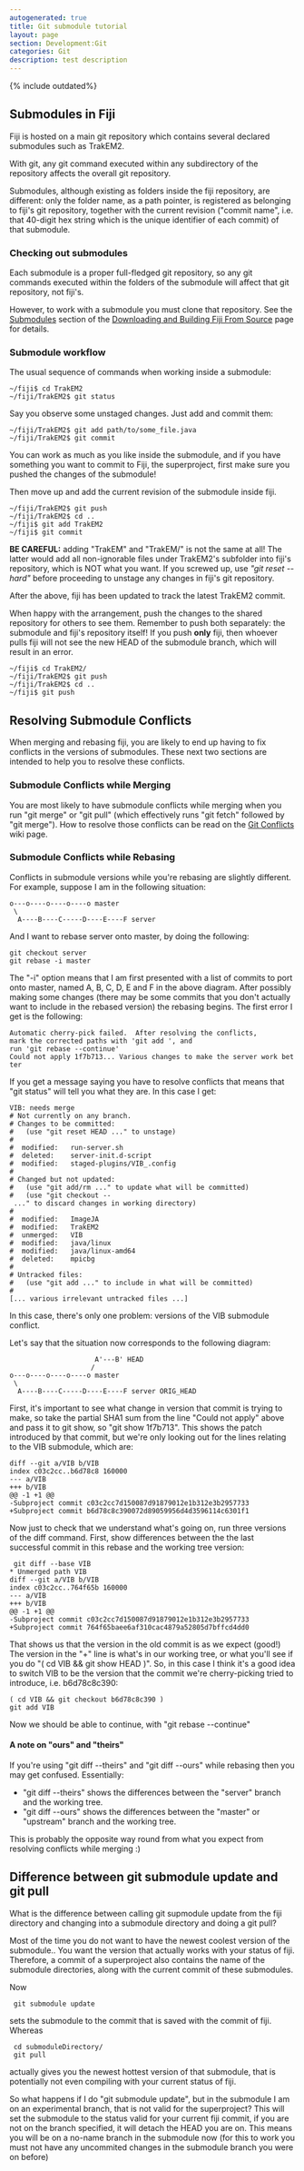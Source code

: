 ```yaml
---
autogenerated: true
title: Git submodule tutorial
layout: page
section: Development:Git
categories: Git
description: test description
---
```




{% include outdated%}


Submodules in Fiji
------------------

Fiji is hosted on a main git repository which contains several declared submodules such as TrakEM2.

With git, any git command executed within any subdirectory of the repository affects the overall git repository.

Submodules, although existing as folders inside the fiji repository, are different: only the folder name, as a path pointer, is registered as belonging to fiji's git repository, together with the current revision ("commit name", i.e. that 40-digit hex string which is the unique identifier of each commit) of that submodule.

### Checking out submodules

Each submodule is a proper full-fledged git repository, so any git commands executed within the folders of the submodule will affect that git repository, not fiji's.

However, to work with a submodule you must clone that repository. See the [Submodules](Downloading_and_Building_Fiji_From_Source#Submodules) section of the [Downloading and Building Fiji From Source](/fiji/building-from-source) page for details.

### Submodule workflow

The usual sequence of commands when working inside a submodule:

    ~/fiji$ cd TrakEM2
    ~/fiji/TrakEM2$ git status

Say you observe some unstaged changes. Just add and commit them:

    ~/fiji/TrakEM2$ git add path/to/some_file.java
    ~/fiji/TrakEM2$ git commit

You can work as much as you like inside the submodule, and if you have something you want to commit to Fiji, the superproject, first make sure you pushed the changes of the submodule!

Then move up and add the current revision of the submodule inside fiji.

    ~/fiji/TrakEM2$ git push
    ~/fiji/TrakEM2$ cd ..
    ~/fiji$ git add TrakEM2
    ~/fiji$ git commit

<b>BE CAREFUL:</b> adding "TrakEM" and "TrakEM/" is not the same at all! The latter would add all non-ignorable files under TrakEM2's subfolder into fiji's repository, which is NOT what you want. If you screwed up, use <i>"git reset --hard"</i> before proceeding to unstage any changes in fiji's git repository.

After the above, fiji has been updated to track the latest TrakEM2 commit.

When happy with the arrangement, push the changes to the shared repository for others to see them. Remember to push both separately: the submodule and fiji's repository itself! If you push <b>only</b> fiji, then whoever pulls fiji will not see the new HEAD of the submodule branch, which will result in an error.

    ~/fiji$ cd TrakEM2/
    ~/fiji/TrakEM2$ git push
    ~/fiji/TrakEM2$ cd ..
    ~/fiji$ git push

Resolving Submodule Conflicts
-----------------------------

When merging and rebasing fiji, you are likely to end up having to fix conflicts in the versions of submodules. These next two sections are intended to help you to resolve these conflicts.

### Submodule Conflicts while Merging

You are most likely to have submodule conflicts while merging when you run "git merge" or "git pull" (which effectively runs "git fetch" followed by "git merge"). How to resolve those conflicts can be read on the [Git Conflicts](Git_Conflicts#Submodule_conflicts) wiki page.

### Submodule Conflicts while Rebasing

Conflicts in submodule versions while you're rebasing are slightly different. For example, suppose I am in the following situation:

`o---o----o----o----o master`  
` \`  
`  A----B----C-----D----E----F server`

And I want to rebase server onto master, by doing the following:

`git checkout server`  
`git rebase -i master`

The "-i" option means that I am first presented with a list of commits to port onto master, named A, B, C, D, E and F in the above diagram. After possibly making some changes (there may be some commits that you don't actually want to include in the rebased version) the rebasing begins. The first error I get is the following:

`Automatic cherry-pick failed.  After resolving the conflicts,`  
`mark the corrected paths with 'git add `<paths>`', and`  
`run 'git rebase --continue'`  
`Could not apply 1f7b713... Various changes to make the server work better`

If you get a message saying you have to resolve conflicts that means that "git status" will tell you what they are. In this case I get:

`VIB: needs merge`  
`# Not currently on any branch.`  
`# Changes to be committed:`  
`#   (use "git reset HEAD `<file>`..." to unstage)`  
`#`  
`#  modified:   run-server.sh`  
`#  deleted:    server-init.d-script`  
`#  modified:   staged-plugins/VIB_.config`  
`#`  
`# Changed but not updated:`  
`#   (use "git add/rm `<file>`..." to update what will be committed)`  
`#   (use "git checkout -- `<file>`..." to discard changes in working directory)`  
`#`  
`#  modified:   ImageJA`  
`#  modified:   TrakEM2`  
`#  unmerged:   VIB`  
`#  modified:   java/linux`  
`#  modified:   java/linux-amd64`  
`#  deleted:    mpicbg`  
`#`  
`# Untracked files:`  
`#   (use "git add `<file>`..." to include in what will be committed)`  
`#`  
`[... various irrelevant untracked files ...]`

In this case, there's only one problem: versions of the VIB submodule conflict.

Let's say that the situation now corresponds to the following diagram:

`                     A'---B' HEAD`  
`                    /`  
`o---o----o----o----o master`  
` \`  
`  A----B----C-----D----E----F server ORIG_HEAD`

First, it's important to see what change in version that commit is trying to make, so take the partial SHA1 sum from the line "Could not apply" above and pass it to git show, so "git show 1f7b713". This shows the patch introduced by that commit, but we're only looking out for the lines relating to the VIB submodule, which are:

`diff --git a/VIB b/VIB`  
`index c03c2cc..b6d78c8 160000`  
`--- a/VIB`  
`+++ b/VIB`  
`@@ -1 +1 @@`  
`-Subproject commit c03c2cc7d150087d91879012e1b312e3b2957733`  
`+Subproject commit b6d78c8c390072d89059956d4d3596114c6301f1`

Now just to check that we understand what's going on, run three versions of the diff command. First, show differences between the the last successful commit in this rebase and the working tree version:

` git diff --base VIB`  
`* Unmerged path VIB`  
`diff --git a/VIB b/VIB`  
`index c03c2cc..764f65b 160000`  
`--- a/VIB`  
`+++ b/VIB`  
`@@ -1 +1 @@`  
`-Subproject commit c03c2cc7d150087d91879012e1b312e3b2957733`  
`+Subproject commit 764f65baee6af310cac4879a52805d7bffcd4dd0`

That shows us that the version in the old commit is as we expect (good!) The version in the "+" line is what's in our working tree, or what you'll see if you do "( cd VIB && git show HEAD )". So, in this case I think it's a good idea to switch VIB to be the version that the commit we're cherry-picking tried to introduce, i.e. b6d78c8c390:

`( cd VIB && git checkout b6d78c8c390 )`  
`git add VIB`

Now we should be able to continue, with "git rebase --continue"

#### A note on "ours" and "theirs"

If you're using "git diff --theirs" and "git diff --ours" while rebasing then you may get confused. Essentially:

-   "git diff --theirs" shows the differences between the "server" branch and the working tree.
-   "git diff --ours" shows the differences between the "master" or "upstream" branch and the working tree.

This is probably the opposite way round from what you expect from resolving conflicts while merging :)

Difference between git submodule update and git pull
----------------------------------------------------

What is the difference between calling git supmodule update from the fiji directory and changing into a submodule directory and doing a git pull?

Most of the time you do not want to have the newest coolest version of the submodule.. You want the version that actually works with your status of fiji. Therefore, a commit of a superproject also contains the name of the submodule directories, along with the current commit of these submodules.

Now

` git submodule update`

sets the submodule to the commit that is saved with the commit of fiji. Whereas

` cd submoduleDirectory/`  
` git pull`

actually gives you the newest hottest version of that submodule, that is potentially not even compiling with your current status of fiji.

So what happens if I do "git submodule update", but in the submodule I am on an experimental branch, that is not valid for the superproject? This will set the submodule to the status valid for your current fiji commit, if you are not on the branch specified, it will detach the HEAD you are on. This means you will be on a no-name branch in the submodule now (for this to work you must not have any uncommited changes in the submodule branch you were on before)


